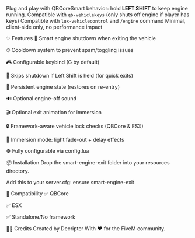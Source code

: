 Plug and play  with QBCoreSmart behavior: hold **LEFT SHIFT** to keep engine running. Compatible with `qb-vehiclekeys` (only shuts off engine if player has keys) Compatible with `lux-vehiclecontrol` and `/engine` command Minimal, client-side only, no performance impact

✨ Features
🚗 Smart engine shutdown when exiting the vehicle

⏱ Cooldown system to prevent spam/toggling issues

🎮 Configurable keybind (G by default)

🛑 Skips shutdown if Left Shift is held (for quick exits)

💾 Persistent engine state (restores on re-entry)

🔊 Optional engine-off sound

🎬 Optional exit animation for immersion

🔒 Framework-aware vehicle lock checks (QBCore & ESX)

🌙 Immersion mode: light fade-out + delay effects

⚙️ Fully configurable via config.lua

📦 Installation
Drop the smart-engine-exit folder into your resources directory.

Add this to your server.cfg: ensure smart-engine-exit

🧠 Compatibility
✅ QBCore

✅ ESX

✅ Standalone/No framework

🧑‍💻 Credits
Created by Decripter
With ❤️ for the FiveM community.
